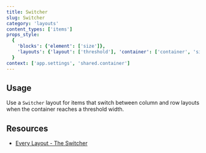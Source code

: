 ```yaml
---
title: Switcher
slug: Switcher
category: 'layouts'
content_types: ['items']
props_style:
  {
    'blocks': {'element': ['size']},
    'layouts': {'layout': ['threshold'], 'container': ['container', 'size']},
  }
context: ['app.settings', 'shared.container']
---
```


## Usage

Use a `Switcher` layout for items that switch between column and row layouts when the container reaches a threshold width.

## Resources

- [Every Layout - The Switcher](https://every-layout.dev/layouts/switcher/)
